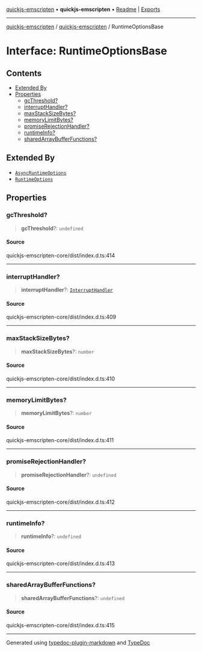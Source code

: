 [quickjs-emscripten](../../packages.md) • **quickjs-emscripten** • [Readme](../README.md) \| [Exports](../exports.md)

***

[quickjs-emscripten](../../packages.md) / [quickjs-emscripten](../exports.md) / RuntimeOptionsBase

# Interface: RuntimeOptionsBase

## Contents

- [Extended By](RuntimeOptionsBase.md#extended-by)
- [Properties](RuntimeOptionsBase.md#properties)
  - [gcThreshold?](RuntimeOptionsBase.md#gcthreshold)
  - [interruptHandler?](RuntimeOptionsBase.md#interrupthandler)
  - [maxStackSizeBytes?](RuntimeOptionsBase.md#maxstacksizebytes)
  - [memoryLimitBytes?](RuntimeOptionsBase.md#memorylimitbytes)
  - [promiseRejectionHandler?](RuntimeOptionsBase.md#promiserejectionhandler)
  - [runtimeInfo?](RuntimeOptionsBase.md#runtimeinfo)
  - [sharedArrayBufferFunctions?](RuntimeOptionsBase.md#sharedarraybufferfunctions)

## Extended By

- [`AsyncRuntimeOptions`](AsyncRuntimeOptions.md)
- [`RuntimeOptions`](RuntimeOptions.md)

## Properties

### gcThreshold?

> **gcThreshold**?: `undefined`

#### Source

quickjs-emscripten-core/dist/index.d.ts:414

***

### interruptHandler?

> **interruptHandler**?: [`InterruptHandler`](../exports.md#interrupthandler)

#### Source

quickjs-emscripten-core/dist/index.d.ts:409

***

### maxStackSizeBytes?

> **maxStackSizeBytes**?: `number`

#### Source

quickjs-emscripten-core/dist/index.d.ts:410

***

### memoryLimitBytes?

> **memoryLimitBytes**?: `number`

#### Source

quickjs-emscripten-core/dist/index.d.ts:411

***

### promiseRejectionHandler?

> **promiseRejectionHandler**?: `undefined`

#### Source

quickjs-emscripten-core/dist/index.d.ts:412

***

### runtimeInfo?

> **runtimeInfo**?: `undefined`

#### Source

quickjs-emscripten-core/dist/index.d.ts:413

***

### sharedArrayBufferFunctions?

> **sharedArrayBufferFunctions**?: `undefined`

#### Source

quickjs-emscripten-core/dist/index.d.ts:415

***

Generated using [typedoc-plugin-markdown](https://www.npmjs.com/package/typedoc-plugin-markdown) and [TypeDoc](https://typedoc.org/)
